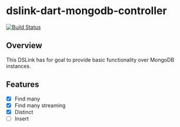 # dslink-dart-mongodb-controller

[![Build Status](https://travis-ci.org/Pacane/dslink-dart-mongodb-management.svg?branch=master)](https://travis-ci.org/Pacane/dslink-dart-mongodb-management)

## Overview
This DSLink has for goal to provide basic functionality over MongoDB instances.

## Features

- [x] Find many
- [x] Find many streaming
- [x] Distinct
- [ ] Insert
